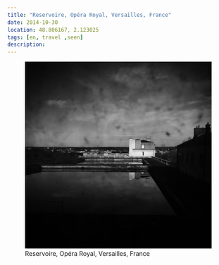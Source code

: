 ```yaml
---
title: "Reservoire, Opéra Royal, Versailles, France"
date: 2014-10-30
location: 48.806167, 2.123025
tags: [en, travel ,seen]
description: 
---
```


<figure>
  <img src="/assets/img/2014-10-30-reservoire-op-ra-royal-versailles-france.jpeg" alt="Reservoire, Opéra Royal, Versailles, France">
  <figcaption>Reservoire, Opéra Royal, Versailles, France</figcaption>
</figure>
